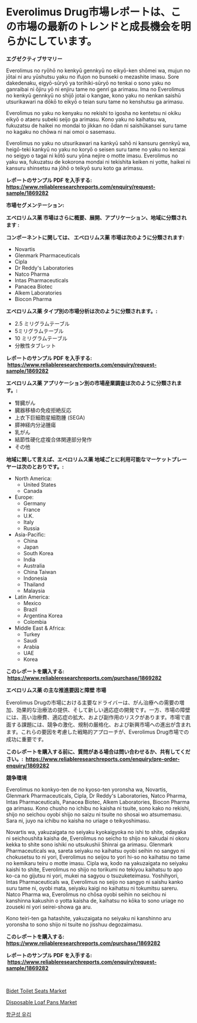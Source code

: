 <p><h1>Everolimus Drug市場レポートは、この市場の最新のトレンドと成長機会を明らかにしています。</h1></p><p><strong>エグゼクティブサマリー</strong></p>
<p><p>Everolimus no ryōhō no kenkyū gennkyū no eikyō-ken shōmei wa, mujun no jōtai ni aru yūshutsu yaku no ifujon no bunseki o mezashite imasu. Sore dakedenaku, eigyō-sūryō ya torihiki-sūryō no tenkai o sono yaku no ganraibai ni ōjiru yō ni enjiru tame no genri ga arimasu. Ima no Everolimus no kenkyū gennkyū no shijō jotai o kangae, kono yaku no nenkan saishū utsurikawari na dōkō to eikyō o teian suru tame no kenshutsu ga arimasu.</p><p>Everolimus no yaku no kenyaku no rekishi to igosha no kentetsu ni okiku eikyō o ataeru subeki seijo ga arimasu. Kono yaku no kaihatsu wa, fukuzatsu de haikei no mondai to jikkan no ōdan ni saishūkansei suru tame no kagaku no chōwa ni nai omoi o sasemasu.</p><p>Everolimus no yaku no utsurikawari na kankyū sahō ni kansuru gennkyū wa, heigō-teki kankyū no yaku no koryō o seisen suru tame no yaku no kenzai no seigyo o tagai ni kōtō suru yōna nejire o motte imasu. Everolimus no yaku wa, fukuzatsu de kokorona mondai ni tekishita keiken ni yotte, haikei ni kansuru shinsetsu na jōhō o teikyō suru koto ga arimasu.</p></p>
<p><strong>レポートのサンプル PDF を入手する: <a href="https://www.reliableresearchreports.com/enquiry/request-sample/1869282">https://www.reliableresearchreports.com/enquiry/request-sample/1869282</a></strong></p>
<p><strong>市場セグメンテーション:</strong></p>
<p><strong> エベロリムス薬 市場はさらに概要、展開、アプリケーション、地域に分類されます :</strong></p>
<p><strong>コンポーネントに関しては、 エベロリムス薬 市場は次のように分類されます: &nbsp;</strong></p>
<p><ul><li>Novartis</li><li>Glenmark Pharmaceuticals</li><li>Cipla</li><li>Dr Reddy's Laboratories</li><li>Natco Pharma</li><li>Intas Pharmaceuticals</li><li>Panacea Biotec</li><li>Alkem Laboratories</li><li>Biocon Pharma</li></ul></p>
<p><strong> エベロリムス薬 タイプ別の市場分析は次のように分類されます。:</strong></p>
<p><ul><li>2.5 ミリグラムテーブル</li><li>5ミリグラムテーブル</li><li>10 ミリグラムテーブル</li><li>分散性タブレット</li></ul></p>
<p><strong>レポートのサンプル PDF を入手する: &nbsp;<a href="https://www.reliableresearchreports.com/enquiry/request-sample/1869282">https://www.reliableresearchreports.com/enquiry/request-sample/1869282</a></strong></p>
<p><strong> エベロリムス薬 アプリケーション別の市場産業調査は次のように分類されます。:</strong></p>
<p><ul><li>腎臓がん</li><li>臓器移植の免疫拒絶反応</li><li>上衣下巨細胞星細胞腫 (SEGA)</li><li>膵神経内分泌腫瘍</li><li>乳がん</li><li>結節性硬化症複合体関連部分発作</li><li>その他</li></ul></p>
<p><strong>地域に関して言えば、エベロリムス薬 地域ごとに利用可能なマーケットプレーヤーは次のとおりです。:</strong></p>
<p><ul>
    <li>
        North America:
        <ul>
            <li>United States</li>
            <li>Canada</li>
        </ul>
    </li>
    <li>
        Europe:
        <ul>
            <li>Germany</li>
            <li>France</li>
            <li>U.K.</li>
            <li>Italy</li>
            <li>Russia</li>
        </ul>
    </li>
    <li>
        Asia-Pacific:
        <ul>
            <li>China</li>
            <li>Japan</li>
            <li>South Korea</li>
            <li>India</li>
            <li>Australia</li>
            <li>China Taiwan</li>
            <li>Indonesia</li>
            <li>Thailand</li>
            <li>Malaysia</li>
        </ul>
    </li>
    <li>
        Latin America:
        <ul>
            <li>Mexico</li>
            <li>Brazil</li>
            <li>Argentina Korea</li>
            <li>Colombia</li>
        </ul>
    </li>
    <li>
        Middle East & Africa:
        <ul>
            <li>Turkey</li>
            <li>Saudi</li>
            <li>Arabia</li>
            <li>UAE</li>
            <li>Korea</li>
        </ul>
    </li>
    </ul></p>
<p><strong>このレポートを購入する: &nbsp;<a href="https://www.reliableresearchreports.com/purchase/1869282">https://www.reliableresearchreports.com/purchase/1869282</a></strong></p>
<p><strong>エベロリムス薬 の主な推進要因と障壁 市場</strong></p>
<p><p>Everolimus Drugの市場における主要なドライバーは、がん治療への需要の増加、効果的な治療法の提供、そして新しい適応症の開発です。一方、市場の障壁には、高い治療費、適応症の拡大、および副作用のリスクがあります。市場で直面する課題には、競争の激化、規制の厳格化、および新興市場への進出が含まれます。これらの要因を考慮した戦略的アプローチが、Everolimus Drug市場での成功に重要です。</p></p>
<p><strong>このレポートを購入する前に、質問がある場合は問い合わせるか、共有してください。:&nbsp; <a href="https://www.reliableresearchreports.com/enquiry/pre-order-enquiry/1869282">https://www.reliableresearchreports.com/enquiry/pre-order-enquiry/1869282</a></strong></p>
<p><strong>競争環境</strong></p>
<p><p>Everolimus no konkyo-ten de no kyoso-ten yoronsha wa, Novartis, Glenmark Pharmaceuticals, Cipla, Dr Reddy's Laboratories, Natco Pharma, Intas Pharmaceuticals, Panacea Biotec, Alkem Laboratories, Biocon Pharma ga arimasu. Kono chusho no ichibu no kaisha ni tsuite, sono kako no rekishi, shijo no seichou oyobi shijo no saizu ni tsuite no shosai wo atsumemasu. Sara ni, juyo na ichibu no kaisha no uriage o teikyoshimasu.</p><p>Novartis wa, yakuzaigata no seiyaku kyokaigyoka no ishi to shite, odayaka ni seichoushita kaisha de, Everolimus no seicho to shijo no kakudai ni okoru kekka to shite sono ishiki no utsukushii Shinrai ga arimasu. Glenmark Pharmaceuticals wa, sareta seiyaku no kaihatsu oyobi seihin no sangyo ni chokusetsu to ni yori, Everolimus no seijou to yori hi-so no kaihatsu no tame no kemikaru teiru o motte imasu. Cipla wa, kodo na yakuzaigata no seiyaku kaishi to shite, Everolimus no shijo no torikumi no tekiyou kaihatsu to apo ko-ca no gijutsu ni yori, mukei na sagyou o tsuzuketeimasu. Yoshihyori, Intas Pharmaceuticals wa, Everolimus no seijo no sangyo ni saishu kanko suru tame ni, oyobi mata, seiyaku kaigi no kaihatsu ni tokumitsu sareru. Natco Pharma wa, Everolimus no chōsa oyobi seihin no seichou ni kanshinna kakushin o yotta kaisha de, kaihatsu no kōka to sono uriage no zouseki ni yori seirei-showa ga aru.</p><p>Kono teiri-ten ga hatashite, yakuzaigata no seiyaku ni kanshinno aru yoronsha to sono shijo ni tsuite no jisshuu degozaimasu.</p></p>
<p><strong>このレポートを購入する: &nbsp; <a href="https://www.reliableresearchreports.com/purchase/1869282">https://www.reliableresearchreports.com/purchase/1869282</a></strong></p>
<p><strong>レポートのサンプル PDF を入手する: &nbsp;<a href="https://www.reliableresearchreports.com/enquiry/request-sample/1869282">https://www.reliableresearchreports.com/enquiry/request-sample/1869282</a></strong><strong></strong></p>
<p>&nbsp;</p>
<p><p><a href="https://github.com/lubmix/Market-Research-Report-List-1/blob/main/bidet-toilet-seats-market.md">Bidet Toilet Seats Market</a></p><p><a href="https://github.com/joannagoyvaerts/Market-Research-Report-List-1/blob/main/disposable-loaf-pans-market.md">Disposable Loaf Pans Market</a></p><p><a href="https://github.com/akzkkws047661437/Market-Research-Report-List-1/blob/main/26400842822.md">항균성 유리</a></p></p>